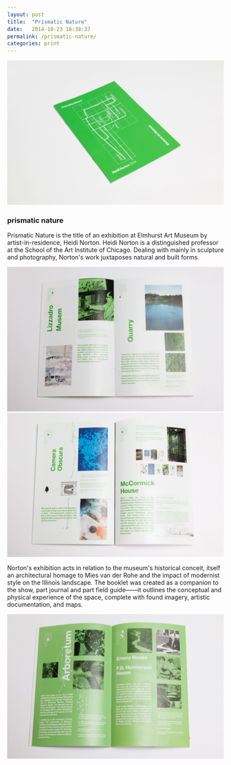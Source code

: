 ```yaml
---
layout: post
title:  "Prismatic Nature"
date:   2014-10-23 18:38:37
permalink: /prismatic-nature/
categories: print
---
```


<div class="row">
<div class="col-lg-5 col-md-6 col-sm-6 project-img top-image">
     <img class="img-responsive" src="/assets/eam_1.jpg">
</div>
</div>

<div class="row"> 
<div class="col-lg-5 col-sm-6 col-md-6 project-description">
    <h3><strong>prismatic nature</strong></h3>
    <p>
        Prismatic Nature is the title of an exhibition at Elmhurst Art Museum by artist-in-residence, Heidi Norton. Heidi Norton is a distinguished professor at the School of the Art Institute of Chicago. Dealing with mainly in sculpture and photography, Norton's work juxtaposes natural and built forms.
    </p>
</div>
</div>

<div class="row">


<div class="col-lg-5 col-md-6 col-sm-6 col-xs-6 col-xs-offset-6 col-lg-offset-5 col-md-offset-6 col-sm-offset-6  project-img">
    <img class="img-responsive" src="/assets/eam_2.jpg">
</div>
      
<div class="col-lg-5 col-md-6 col-sm-6 col-xs-6 col-xs-offset-0 col-md-offset-0 col-sm-offset-0 project-img  ">
	<img class="img-responsive" src="/assets/eam_4.jpg">
</div>

</div>
<div class="col-lg-5 col-sm-6 col-md-6 project-description">
    <p>
        Norton's exhibition acts in relation to the museum's historical conceit, itself an architectural homage to Mies van der Rohe and the impact of modernist style on the Illinois landscape. The booklet was created as a companion to the show, part journal and part field guide——it outlines the conceptual and physical experience of the space, complete with found imagery, artistic documentation, and maps.
    </p>
</div>




<div class="col-lg-10 col-md-12 col-sm-12 project-img">
	<img class="img-responsive" src="/assets/eam_3.jpg">
</div>
